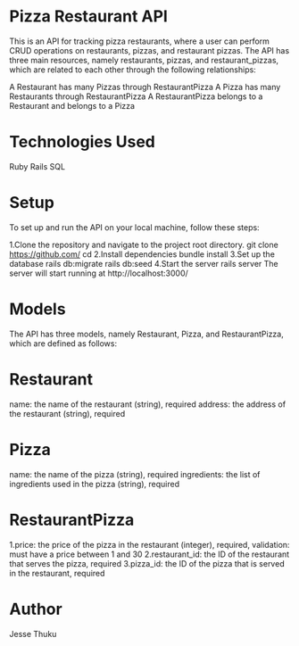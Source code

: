 # Pizza Restaurant API
This is an API for tracking pizza restaurants, where a user can perform CRUD operations on restaurants, pizzas, and restaurant pizzas. The API has three main resources, namely restaurants, pizzas, and restaurant_pizzas, which are related to each other through the following relationships:

A Restaurant has many Pizzas through RestaurantPizza
A Pizza has many Restaurants through RestaurantPizza
A RestaurantPizza belongs to a Restaurant and belongs to a Pizza
# Technologies Used
Ruby
Rails
SQL

# Setup

To set up and run the API on your local machine, follow these steps:

1.Clone the repository and navigate to the project root directory. git clone https://github.com/ cd
2.Install dependencies bundle install
3.Set up the database rails db:migrate rails db:seed
4.Start the server rails server The server will start running at http://localhost:3000/

# Models
The API has three models, namely Restaurant, Pizza, and RestaurantPizza, which are defined as follows:

# Restaurant
name: the name of the restaurant (string), required
address: the address of the restaurant (string), required
# Pizza
name: the name of the pizza (string), required
ingredients: the list of ingredients used in the pizza (string), required
# RestaurantPizza
1.price: the price of the pizza in the restaurant (integer), required, validation: must have a price between 1 and 30
2.restaurant_id: the ID of the restaurant that serves the pizza, required
3.pizza_id: the ID of the pizza that is served in the restaurant, required

# Author

 Jesse Thuku